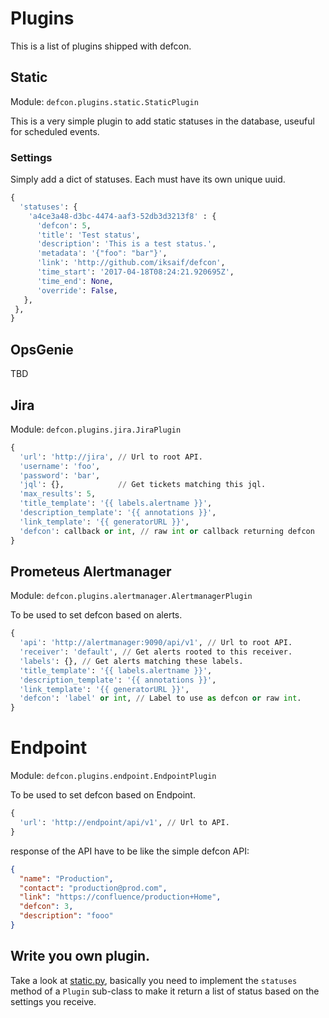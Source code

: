 # Plugins

This is a list of plugins shipped with defcon.

## Static

Module: `defcon.plugins.static.StaticPlugin`

This is a very simple plugin to add static statuses in the database, useuful
for scheduled events.

### Settings

Simply add a dict of statuses. Each must have its own unique uuid.

```python
{
  'statuses': {
    'a4ce3a48-d3bc-4474-aaf3-52db3d3213f8' : {
      'defcon': 5,
      'title': 'Test status',
      'description': 'This is a test status.',
      'metadata': '{"foo": "bar"}',
      'link': 'http://github.com/iksaif/defcon',
      'time_start': '2017-04-18T08:24:21.920695Z',
      'time_end': None,
      'override': False,
   },
 },
}
```

## OpsGenie

TBD

## Jira

Module: `defcon.plugins.jira.JiraPlugin`

```python
{
  'url': 'http://jira', // Url to root API.
  'username': 'foo',
  'password': 'bar',
  'jql': {},            // Get tickets matching this jql.
  'max_results': 5,
  'title_template': '{{ labels.alertname }}',
  'description_template': '{{ annotations }}',
  'link_template': '{{ generatorURL }}',
  'defcon': callback or int, // raw int or callback returning defcon
}
```

## Prometeus Alertmanager

Module: `defcon.plugins.alertmanager.AlertmanagerPlugin`

To be used to set defcon based on alerts.

```python
{
  'api': 'http://alertmanager:9090/api/v1', // Url to root API.
  'receiver': 'default', // Get alerts rooted to this receiver.
  'labels': {}, // Get alerts matching these labels.
  'title_template': '{{ labels.alertname }}',
  'description_template': '{{ annotations }}',
  'link_template': '{{ generatorURL }}',
  'defcon': 'label' or int, // Label to use as defcon or raw int.
}
```

# Endpoint

Module: `defcon.plugins.endpoint.EndpointPlugin`

To be used to set defcon based on Endpoint.


```python
{
  'url': 'http://endpoint/api/v1', // Url to API.
}
```

response of the API have to be like the simple defcon API:

```json
{
  "name": "Production",
  "contact": "production@prod.com",
  "link": "https://confluence/production+Home",
  "defcon": 3,
  "description": "fooo"
}
```

## Write you own plugin.

Take a look at [static.py](static.py), basically you need to implement the `statuses` method of a `Plugin` sub-class to make it return a list of status based on the settings you receive.